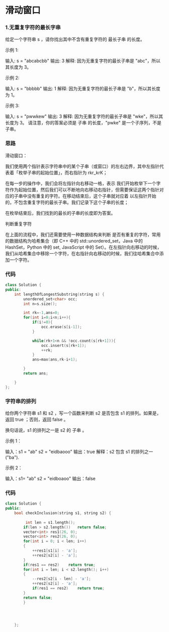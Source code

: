 # 滑动窗口

### 1.无重复字符的最长字串

给定一个字符串 s ，请你找出其中不含有重复字符的 最长子串 的长度。

示例 1:

输入: s = "abcabcbb"
输出: 3 
解释: 因为无重复字符的最长子串是 "abc"，所以其长度为 3。

示例 2:

输入: s = "bbbbb"
输出: 1
解释: 因为无重复字符的最长子串是 "b"，所以其长度为 1。

示例 3:

输入: s = "pwwkew"
输出: 3
解释: 因为无重复字符的最长子串是 "wke"，所以其长度为 3。
     请注意，你的答案必须是 子串 的长度，"pwke" 是一个子序列，不是子串。

### 思路

滑动窗口：

我们使用两个指针表示字符串中的某个子串（或窗口）的左右边界，其中左指针代表着「枚举子串的起始位置」，而右指针为 rkr_krK；

在每一步的操作中，我们会将左指针向右移动一格，表示 我们开始枚举下一个字符作为起始位置，然后我们可以不断地向右移动右指针，但需要保证这两个指针对应的子串中没有重复的字符。在移动结束后，这个子串就对应着 以左指针开始的，不包含重复字符的最长子串。我们记录下这个子串的长度；

在枚举结束后，我们找到的最长的子串的长度即为答案。

判断重复字符

在上面的流程中，我们还需要使用一种数据结构来判断 是否有重复的字符，常用的数据结构为哈希集合（即 C++ 中的 std::unordered_set，Java 中的 HashSet，Python 中的 set, JavaScript 中的 Set）。在左指针向右移动的时候，我们从哈希集合中移除一个字符，在右指针向右移动的时候，我们往哈希集合中添加一个字符。

### 代码

```c++
class Solution {
public:
    int lengthOfLongestSubstring(string s) {
        unordered_set<char> occ;
        int n=s.size();

        int rk=-1,ans=0;
        for(int i=0;i<n;i++){
            if(i!=0){
                occ.erase(s[i-1]);
            }

            while(rk+1<n && !occ.count(s[rk+1])){
                occ.insert(s[rk+1]);
                ++rk;
            }
            ans=max(ans,rk-i+1);

        }
        return ans;

    }
};
```



### 字符串的排列

给你两个字符串 s1 和 s2 ，写一个函数来判断 s2 是否包含 s1 的排列。如果是，返回 true ；否则，返回 false 。

换句话说，s1 的排列之一是 s2 的 子串 。

 

示例 1：

输入：s1 = "ab" s2 = "eidbaooo"
输出：true
解释：s2 包含 s1 的排列之一 ("ba").

示例 2：

输入：s1= "ab" s2 = "eidboaoo"
输出：false

### 代码

```c++
class Solution {
public:
    bool checkInclusion(string s1, string s2) {
        
         int len = s1.length();
        if(len > s2.length())   return false;
        vector<int> res1(26, 0);
        vector<int> res2(26, 0);
        for(int i = 0; i < len; i++)
        {
            ++res1[s1[i] - 'a'];
            ++res2[s2[i] - 'a'];
        }
        if(res1 == res2)    return true;
        for(int i = len; i < s2.length(); i++)
        {
            --res2[s2[i - len] - 'a'];
            ++res2[s2[i] - 'a'];
            if(res1 == res2)    return true;
        }
        return false;
        }


        

    };

```

